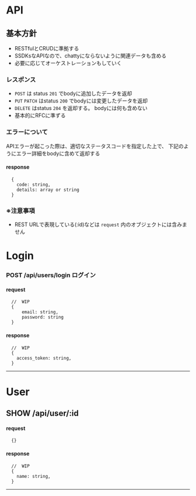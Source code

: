 # API
## 基本方針
- RESTfulとCRUDに準拠する
- SSDKsなAPIなので、chattyにならないように関連データも含める
- 必要に応じてオーケストレーションもしていく

### レスポンス
- `POST` は status `201` でbodyに追加したデータを返却
- `PUT` `PATCH` はstatus `200` でbodyには変更したデータを返却
- `DELETE` はstatus `204` を返却する。 bodyには何も含めない
- 基本的にRFCに準ずる

### エラーについて
APIエラーが起こった際は、適切なステータスコードを指定した上で、
下記のようにエラー詳細をbodyに含めて返却する

#### response

```
  {
    code: string,
    details: array or string
  }
```

### ※注意事項
- REST URLで表現している(:id)などは `request` 内のオブジェクトには含みません

# Login
### POST /api/users/login ログイン
#### request
```
  //  WIP
  {
      email: string,
      password: string
  }
```

#### response

```
  //  WIP
  {
    access_token: string,
  }
```
---

# User

## SHOW /api/user/:id

#### request

```
  {}
```

#### response

```
  //  WIP
  {
    name: string,
  }
```
---
